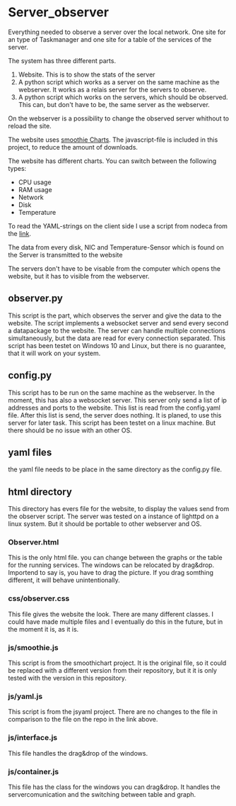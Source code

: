 # Server_observer
Everything needed to observe a server over the local network. One site for an type of Taskmanager and one site for a table of the services of the server.

The system has three different parts.
1. Website. This is to show the stats of the server
2. A python script which works as a server on the same machine as the webserver. It works as a relais server for the servers to observe.
3. A python script which works on the servers, which should be observed. This can, but don't have to be, the same server as the webserver.

On the webserver is a possibility to change the observed server whithout to reload the site.

The website uses [smoothie Charts](http://www.smoothiecharts.org). The javascript-file is included in this project, to reduce the amount of downloads.

The website has different charts. You can switch between the following types:
- CPU usage
- RAM usage
- Network
- Disk
- Temperature

To read the YAML-strings on the client side I use a script from nodeca from the [link](https://github.com/nodeca/js-yaml/blob/master/dist/js-yaml.js).

The data from every disk, NIC and Temperature-Sensor which is found on the Server is transmitted to the website

The servers don't have to be visable from the computer which opens the website, but it has to visible from the webserver.

## observer.py 
This script is the part, which observes the server and give the data to the website.
The script implements a websocket server and send every second a datapackage to the website. The server can handle multiple connections simultaneously, but the data are read for every connection separated.
This script has been testet on Windows 10 and Linux, but there is no guarantee, that it will work on your system.

## config.py
This script has to be run on the same machine as the webserver. In the moment, this has also a websocket server. This server only send a list of ip addresses and ports to the website. This list is read from the config.yaml file. After this list is send, the server does nothing. It is planed, to use this server for later task.
This script has been testet on a linux machine. But there should be no issue with an other OS.

## yaml files
the yaml file needs to be place in the same directory as the config.py file.

## html directory
This directory has evers file for the website, to display the values send from the observer script.
The server was tested on a instance of lighttpd on a linux system. But it should be portable to other webserver and OS.

### Observer.html
This is the only html file. you can change between the graphs or the table for the running services. The windows can be relocated by drag&drop. Importend to say is, you have to drag the picture. If you drag somthing different, it will behave unintentionally.

### css/observer.css
This file gives the website the look. There are many different classes. I could have made multiple files and I eventually do this in the future, but in the moment it is, as it is.

### js/smoothie.js
This script is from the smoothichart project. It is the original file, so it could be replaced with a different version from their repository, but it it is only tested with the version in this repository.

### js/yaml.js
This script is from the jsyaml project. There are no changes to the file in comparison to the file on the repo in the link above.

### js/interface.js
This file handles the drag&drop of the windows.

### js/container.js
This file has the class for the windows you can drag&drop. It handles the servercomunication and the switching between table and graph.


